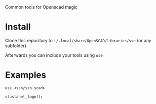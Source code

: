 Common tools for Openscad magic

# Install

Clone this repository to `~/.local/share/OpenSCAD/libraries/ssn` (or any subfolder)

Afterwards you can include your tools using `use`

# Examples

```
use <ssn/ssn.scad>

stustanet_logo();
```

